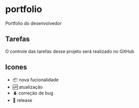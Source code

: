 # portfolio

Portfolio do desenvolvedor

## Tarefas 

O controle das tarefas desse projeto será realizado no GitHub

## Icones 

- :package: nova fucionalidade
- :up: atualização
- :beetle: correção de bug
- :checkered_flag: release